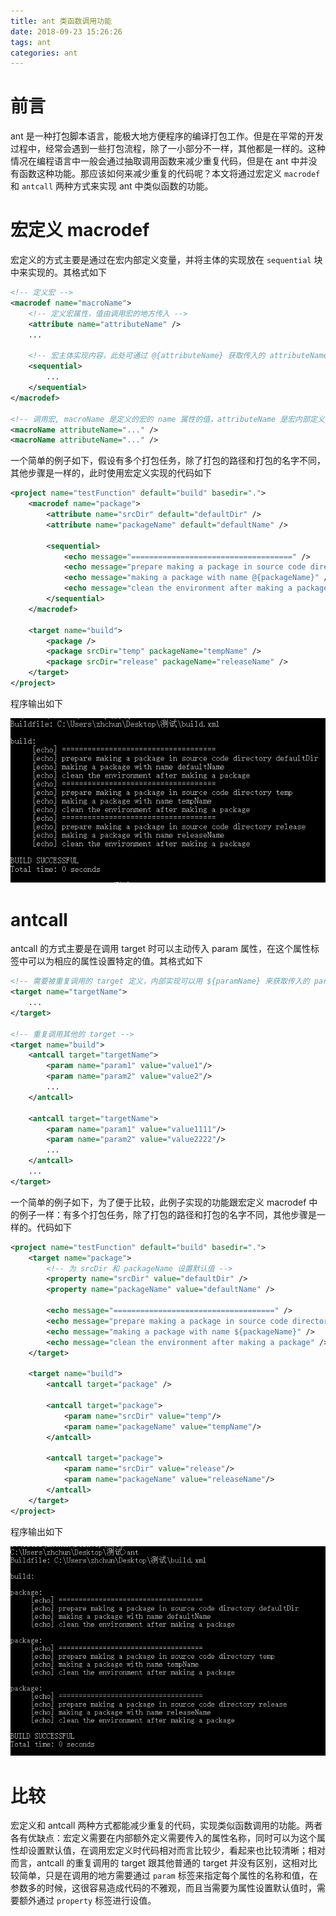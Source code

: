 ```yaml
---
title: ant 类函数调用功能
date: 2018-09-23 15:26:26
tags: ant
categories: ant
---
```


# 前言

ant 是一种打包脚本语言，能极大地方便程序的编译打包工作。但是在平常的开发过程中，经常会遇到一些打包流程，除了一小部分不一样，其他都是一样的。这种情况在编程语言中一般会通过抽取调用函数来减少重复代码，但是在 ant 中并没有函数这种功能。那应该如何来减少重复的代码呢？本文将通过宏定义 `macrodef` 和 `antcall` 两种方式来实现 ant 中类似函数的功能。

<!-- more -->

# 宏定义 macrodef

宏定义的方式主要是通过在宏内部定义变量，并将主体的实现放在 `sequential` 块中来实现的。其格式如下

```xml
<!-- 定义宏 -->
<macrodef name="macroName">
    <!-- 定义宏属性，值由调用宏的地方传入 -->
    <attribute name="attributeName" />
    ...
	
    <!-- 宏主体实现内容，此处可通过 @{attributeName} 获取传入的 attributeName 变量的值 -->
    <sequential>
        ...
    </sequential>
</macrodef>

<!-- 调用宏, macroName 是定义的宏的 name 属性的值，attributeName 是宏内部定义的属性 -->
<macroName attributeName="..." />
<macroName attributeName="..." />
```

一个简单的例子如下，假设有多个打包任务，除了打包的路径和打包的名字不同，其他步骤是一样的，此时使用宏定义实现的代码如下

```xml
<project name="testFunction" default="build" basedir=".">
    <macrodef name="package">
        <attribute name="srcDir" default="defaultDir" />
        <attribute name="packageName" default="defaultName" />

        <sequential>
            <echo message="====================================" />
            <echo message="prepare making a package in source code directory @{srcDir}" />
            <echo message="making a package with name @{packageName}" />
            <echo message="clean the environment after making a package" />
        </sequential>
    </macrodef>

    <target name="build">
        <package />
        <package srcDir="temp" packageName="tempName" />
        <package srcDir="release" packageName="releaseName" />
    </target>
</project>
```

程序输出如下

![宏定义输出](/images/ant-function-macrodef-output.png)

# antcall

antcall 的方式主要是在调用 target 时可以主动传入 param 属性，在这个属性标签中可以为相应的属性设置特定的值。其格式如下

```xml
<!-- 需要被重复调用的 target 定义，内部实现可以用 ${paramName} 来获取传入的 paramName 的值 -->
<target name="targetName">
    ...
</target>

<!-- 重复调用其他的 target -->
<target name="build">
    <antcall target="targetName">
        <param name="param1" value="value1"/>
        <param name="param2" value="value2"/>
        ...
    </antcall>

    <antcall target="targetName">
        <param name="param1" value="value1111"/>
        <param name="param2" value="value2222"/>
        ...
    </antcall>
    ...
</target>
```

一个简单的例子如下，为了便于比较，此例子实现的功能跟宏定义 macrodef 中的例子一样：有多个打包任务，除了打包的路径和打包的名字不同，其他步骤是一样的。代码如下

```xml
<project name="testFunction" default="build" basedir=".">
    <target name="package">
        <!-- 为 srcDir 和 packageName 设置默认值 -->
        <property name="srcDir" value="defaultDir" />
        <property name="packageName" value="defaultName" />
        
        <echo message="====================================" />
        <echo message="prepare making a package in source code directory ${srcDir}" />
        <echo message="making a package with name ${packageName}" />
        <echo message="clean the environment after making a package" />
    </target>

    <target name="build">
        <antcall target="package" />
        
        <antcall target="package">
            <param name="srcDir" value="temp"/>
            <param name="packageName" value="tempName"/>
        </antcall>

        <antcall target="package">
            <param name="srcDir" value="release"/>
            <param name="packageName" value="releaseName"/>
        </antcall>
    </target>
</project>
```

程序输出如下

![antcall 输出](/images/ant-function-antcall-output.png)

# 比较

宏定义和 antcall 两种方式都能减少重复的代码，实现类似函数调用的功能。两者各有优缺点：宏定义需要在内部额外定义需要传入的属性名称，同时可以为这个属性却设置默认值，在调用宏定义时代码相对而言比较少，看起来也比较清晰；相对而言，antcall 的重复调用的 target 跟其他普通的 target 并没有区别，这相对比较简单，只是在调用的地方需要通过 `param` 标签来指定每个属性的名称和值，在参数多的时候，这很容易造成代码的不雅观，而且当需要为属性设置默认值时，需要额外通过 `property` 标签进行设值。